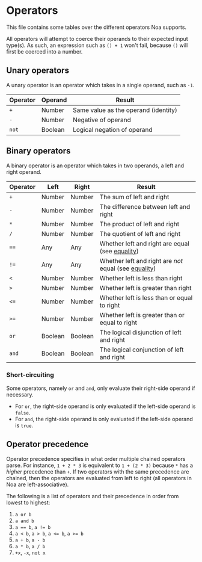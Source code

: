 # Operators

This file contains some tables over the different operators Noa supports.

All operators will attempt to coerce their operands to their expected input type(s). As such, an expression such as `() + 1` won't fail, because `()` will first be coerced into a number.

## Unary operators

A unary operator is an operator which takes in a single operand, such as `-1`.

Operator | Operand | Result                               |
---------|---------|--------------------------------------|
`+`      | Number  | Same value as the operand (identity) |
`-`      | Number  | Negative of operand                  |
`not`    | Boolean | Logical negation of operand          |

## Binary operators

A binary operator is an operator which takes in two operands, a left and right operand.

Operator | Left    | Right   | Result                                                                 |
---------|---------|---------|------------------------------------------------------------------------|
`+`      | Number  | Number  | The sum of left and right                                              |
`-`      | Number  | Number  | The difference between left and right                                  |
`*`      | Number  | Number  | The product of left and right                                          |
`/`      | Number  | Number  | The quotient of left and right                                         |
`==`     | Any     | Any     | Whether left and right are equal (see [equality](./equality.md))       |
`!=`     | Any     | Any     | Whether left and right are *not* equal (see [equality](./equality.md)) |
`<`      | Number  | Number  | Whether left is less than right                                        |
`>`      | Number  | Number  | Whether left is greater than right                                     |
`<=`     | Number  | Number  | Whether left is less than or equal to right                            |
`>=`     | Number  | Number  | Whether left is greater than or equal to right                         |
`or`     | Boolean | Boolean | The logical disjunction of left and right                              |
`and`    | Boolean | Boolean | The logical conjunction of left and right                              |

### Short-circuiting

Some operators, namely `or` and `and`, only evaluate their right-side operand if necessary.

- For `or`, the right-side operand is only evaluated if the left-side operand is `false`.
- For `and`, the right-side operand is only evaluated if the left-side operand is `true`.

## Operator precedence

Operator precedence specifies in what order multiple chained operators parse. For instance, `1 + 2 * 3` is equivalent to `1 + (2 * 3)` because `*` has a *higher* precedence than `+`. If two operators with the same precedence are chained, then the operators are evaluated from left to right (all operators in Noa are left-associative).

The following is a list of operators and their precedence in order from lowest to highest:

1. `a or b`
2. `a and b`
3. `a == b`, `a != b`
4. `a < b`, `a > b`, `a <= b`, `a >= b`
5. `a + b`, `a - b`
6. `a * b`, `a / b`
7. `+x`, `-x`, `not x`
